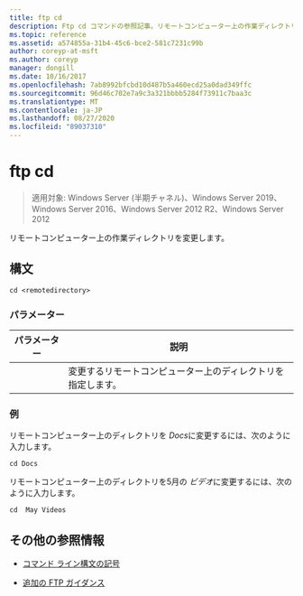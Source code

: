 ```yaml
---
title: ftp cd
description: Ftp cd コマンドの参照記事。リモートコンピューター上の作業ディレクトリを変更します。
ms.topic: reference
ms.assetid: a574855a-31b4-45c6-bce2-581c7231c99b
author: coreyp-at-msft
ms.author: coreyp
manager: dongill
ms.date: 10/16/2017
ms.openlocfilehash: 7ab8992bfcbd10d487b5a460ecd25a0dad349ffc
ms.sourcegitcommit: 96d46c702e7a9c3a321bbbb5284f73911c7baa3c
ms.translationtype: MT
ms.contentlocale: ja-JP
ms.lasthandoff: 08/27/2020
ms.locfileid: "89037310"
---
```

# <a name="ftp-cd"></a>ftp cd

> 適用対象: Windows Server (半期チャネル)、Windows Server 2019、Windows Server 2016、Windows Server 2012 R2、Windows Server 2012

リモートコンピューター上の作業ディレクトリを変更します。

## <a name="syntax"></a>構文

```
cd <remotedirectory>
```

### <a name="parameters"></a>パラメーター

| パラメーター | 説明 |
| --------- | ----------- |
| <remotedirectory> | 変更するリモートコンピューター上のディレクトリを指定します。 |

### <a name="examples"></a>例

リモートコンピューター上のディレクトリを *Docs*に変更するには、次のように入力します。

```
cd Docs
```

リモートコンピューター上のディレクトリを5月の *ビデオ*に変更するには、次のように入力します。

```
cd  May Videos
```

## <a name="additional-references"></a>その他の参照情報

- [コマンド ライン構文の記号](command-line-syntax-key.md)

- [追加の FTP ガイダンス](/previous-versions/orphan-topics/ws.10/cc756013(v=ws.10))
